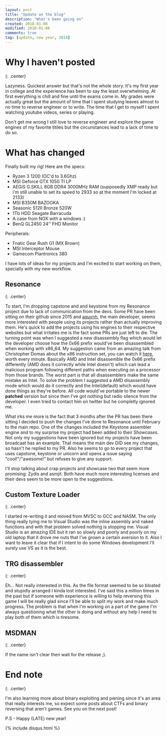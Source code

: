 ```yaml
---
layout: post
title: "Update on the blog"
description: "What's been going on"
created: 2018-01-08
modified: 2018-01-08
comments: true
tag: [update, new year, 2018]
---
```



# Why I haven't posted
{: .center}

Lazyness. Quickest answer but that's not the whole story. It's my first year in college and the experience has been to say the least overwhelming. At first everything is chill and fine until the exams come in. My grades were actually great but the amount of time that I spent studying leaves almost to no time to reverse engineer or to write. The time that I get to myself I spent watching youtube videos, series or playing.

Don't get me wrong I still love to reverse engineer and explore the game engines of my favorite titiles but the circunstances lead to a lack of time to do so.

# What has changed

Finally built my rig! Here are the specs:

* Ryzen 3 1200 (OC'd to 3.6Ghz)
* MSI Geforce GTX 1050 TI LP
* AEGiS G.SKILL 8GB DDR4 3000MHz RAM (supposedly XMP ready but i'm still unable to set its speed to 2933 so at the moment I'm locked at 2133)
* MSI B350M BAZOOKA
* Seasonic S12II Bronze 520W
* 1Tb HDD Seagate Barracuda
* A case from NOX with a windows :)
* BenQ GL2450 24'' FHD Monitor

Peripherals:
* Fnatic Gear Rush G1 (MX Brown)
* MSI Interceptor Mouse
* Gamecom Plantronics 380

I have lots of ideas for my projects and I'm excited to start working on them, specially with my new workflow.

## Resonance
{: .center}

To start, I'm dropping capstone and and keystone from my Resonance project due to lack of communication from the devs. Some PR have been sitting on their github since 2015 and [aquynh](https://github.com/aquynh), the main developer, seems more interested with people using its projects rather than actually improving them. He's quick to add the projects using his engines to their respective websites but what irritates me is the fact some PRs are just left to die. The turning point was when I suggested a new disassembly flag which would let the developer choose how the 0x66 prefix would've been disassembled when working with x86_64. My suggestion came from an amazing talk from Christopher Domas about the x86 instruction set, you can watch it [here](https://www.youtube.com/watch?v=KrksBdWcZgQ&feature=youtu.be&t=32m49s), worth every minute. Basically AMD and Intel disassemble the 0x66 prefix differently (AMD does it correctly while Intel doesn't) which can lead a malicious program following different paths when executing on a processor from those brands. The worst part is that all disassemblers make the same mistake as Intel. To solve the problem I suggested a AMD disassembly mode which would do it correctly and the Intel(default) which would have done things as they're before. All code would've portable to the newer **patched** version but since then I've got nothing but radio silence from the developer. I even tried to contact him on twitter but he completly ignored me.

What irks me more is the fact that 3 months after the PR has been there sitting I decided to push the changes I've done to Resonance until February to the main repo. One of the changes included the Keystone assembler engine and to my surprise my project had been added to their *Showcases*. Not only my suggestions have been ignored but my projects have been broadcaat has an example. That means the main dev DID see my changes, so hasn't he replied to my PR. Also he seems to go to every project that uses capstone, keystone or unicorn and opens a issue saying "cool!"/"awesome!" but refuses to give any support.

I'll stop talking about crap projects and showcase two that seem more promising: Zydis and asmjit. Both have much more interesting licenses and their devs seem to be more open to the suggestions.


## Custom Texture Loader
{: .center}

I started re-writing it and moved from MVSC to GCC and NASM. The only thing really tying me to Visual Studio was the inline assembly and naked functions and with that problem solved nothing is stopping me. Visual Studio is an amazing IDE but it ran so slowly and poorly and poorly on my old laptop that it drove me nuts that I've grown a certain aversion to it. Also I want to leave it clear that if I intent to do some Windows development I'll surely use VS as it is the best.


## TRG disassembler
{: .center}

Eh... Not really interested in this. As the file format seemed to be so bloated and stupidly arranged I kinda lost interested. I've said this a million times in the past but if someone with experience is willing to help reversing this game I will be really glad since I'll be able to split my work and make much progress. The problem is that when I'm working on a part of the game I'm always questioning what the other is doing and without any help I need to play both of them which is tiresome.


## MSDMAN
{: .center}

If the name isn't clear then wait for the release ;).


# End note
{: .center}

I'm also learning more about binary exploiting and pwning since it's an area that really interests me, so expect some posts about CTFs and binary reversing that aren't games. See you on the next post!

P.S - Happy (LATE) new year!

{% include disqus.html %}
